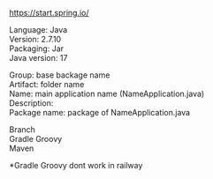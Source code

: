 https://start.spring.io/ 

Language: Java\
Version: 2.7.10\
Packaging: Jar\
Java version: 17

Group: base backage name\
Artifact: folder name\
Name: main application name (NameApplication.java)\
Description:\
Package name: package of NameApplication.java


Branch\
Gradle Groovy\
Maven

*Gradle Groovy dont work in railway